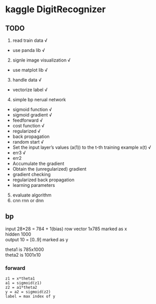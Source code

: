 # kaggle DigitRecognizer
## TODO
1. read train data √
 * use panda lib √
2. signle image visualization √
 * use matplot lib √
3. handle data √
 * vectorize label √
4. simple bp nerual network 
 * sigmoid function √
  * sigmoid gradient √
 * feedforward √
 * cost function √
  * regularized √
 * back propagation
  * random start √
  * Set the input layer’s values (a(1)) to the t-th training example x(t) √
  * err3 √
  * err2
  * Accumulate the gradient
  * Obtain the (unregularized) gradient
 * gradient checking
 * regularized back propagation
 * learning parameters
5. evaluate algorithm
6. cnn rnn or dnn

## bp
input 28*28 = 784 + 1(bias) row vector 1x785 marked as x  
hidden 1000  
output 10 = [0..9] marked as y  

theta1 is 785x1000  
theta2 is 1001x10  

### forward

```
z1 = x*theta1
a1 = sigmoid(z1)
z2 = a1*theta2
y = a2 = sigmoid(z2)
label = max index of y
```
